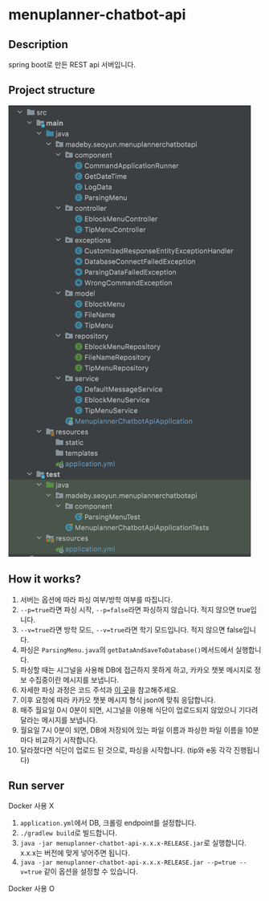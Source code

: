 # menuplanner-chatbot-api

## Description

spring boot로 만든 REST api 서버입니다.

## Project structure

<img height=900 src="/images/menuplanner-chatbot-api-structure.png">

## How it works?

1. 서버는 옵션에 따라 파싱 여부/방학 여부를 따집니다.
2. `--p=true`라면 파싱 시작, `--p=false`라면 파싱하지 않습니다. 적지 않으면 true입니다.
3. `--v=true`라면 방학 모드, `--v=true`라면 학기 모드입니다. 적지 않으면 false입니다.
4. 파싱은 `ParsingMenu.java`의 `getDataAndSaveToDatabase()`메서드에서 실행합니다.
5. 파싱할 때는 시그널을 사용해 DB에 접근하지 못하게 하고, 카카오 챗봇 메시지로 정보 수집중이란 메시지를 보냅니다.
6. 자세한 파싱 과정은 코드 주석과 [이 곳](https://github.com/somewheregreeny/menuplanner-chatbot/tree/main/aws-rambda-python)을 참고해주세요.
7. 이후 요청에 따라 카카오 챗봇 메시지 형식 json에 맞춰 응답합니다.
8. 매주 월요일 0시 0분이 되면, 시그널을 이용해 식단이 업로드되지 않았으니 기다려달라는 메시지를 보냅니다.
9. 월요일 7시 0분이 되면, DB에 저장되어 있는 파일 이름과 파싱한 파일 이름을 10분마다 비교하기 시작합니다.
10. 달라졌다면 식단이 업로드 된 것으로, 파싱을 시작합니다. (tip와 e동 각각 진행됩니다)


## Run server

Docker 사용 X
1. `application.yml`에서 DB, 크롤링 endpoint를 설정합니다.
2. `./gradlew build`로 빌드합니다.
3. `java -jar menuplanner-chatbot-api-x.x.x-RELEASE.jar`로 실행합니다. x.x.x는 버전에 맞게 넣어주면 됩니다.
4. `java -jar menuplanner-chatbot-api-x.x.x-RELEASE.jar --p=true --v=true` 같이 옵션을 설정할 수 있습니다.

Docker 사용 O
